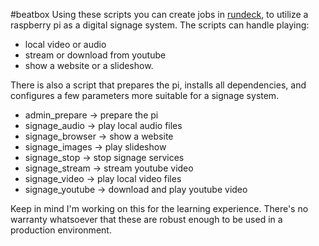#beatbox
Using these scripts you can create jobs in [rundeck](https://github.com/rundeck/rundeck), to utilize a raspberry pi as a digital signage system. The scripts can handle playing:

- local video or audio
- stream or download from youtube
- show a website or a slideshow. 

There is also a script that prepares the pi, installs all dependencies, and configures a few parameters more suitable for a signage system.

- admin_prepare -> prepare the pi
- signage_audio -> play local audio files
- signage_browser -> show a website
- signage_images -> play slideshow
- signage_stop -> stop signage services
- signage_stream -> stream youtube video
- signage_video -> play local video files
- signage_youtube -> download and play youtube video

Keep in mind I'm working on this for the learning experience. There's no warranty whatsoever that these are robust enough to be used in a production environment.

